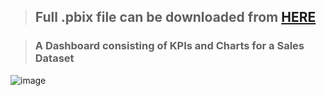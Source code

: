 > ## Full .pbix file can be downloaded from [HERE]()



> ### A Dashboard consisting of KPIs and Charts for a Sales Dataset


![image](https://user-images.githubusercontent.com/128359060/232868295-03d71482-039d-4cae-9eb7-9d63a123bd2e.png)
